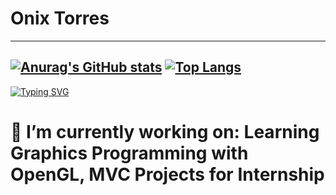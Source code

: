 # Onix Torres

---
[![Anurag's GitHub stats](https://github-readme-stats.vercel.app/api?username=Onixx241)](https://github.com/anuraghazra/github-readme-stats)
[![Top Langs](https://github-readme-stats.vercel.app/api/top-langs/?username=Onixx241)](https://github.com/anuraghazra/github-readme-stats)
---
[![Typing SVG](https://readme-typing-svg.demolab.com?font=Bitcount+Grid+Single&size=40&pause=1000&color=000000&center=true&random=true&width=435&lines=Hello!+I'm+Onix)](https://git.io/typing-svg)
# 🔭 I’m currently working on: Learning Graphics Programming with OpenGL, MVC Projects for Internship
<!--
**Onixx241/Onixx241** is a ✨ _special_ ✨ repository because its `README.md` (this file) appears on your GitHub profile.

Here are some ideas to get you started:

# 🔭 I’m currently working on ...
- 🌱 I’m currently learning ...
- 👯 I’m looking to collaborate on ...
- 🤔 I’m looking for help with ...
- 💬 Ask me about ...
- 📫 How to reach me: ...
- 😄 Pronouns: ...
- ⚡ Fun fact: ...
-->
